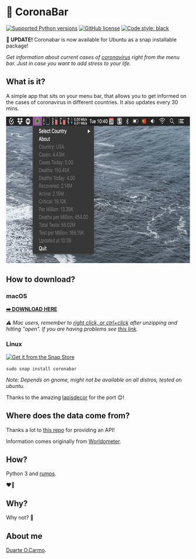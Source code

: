 # 🦠 CoronaBar
[![Supported Python versions](https://img.shields.io/badge/python-3.7-blue)]() [![GitHub license](https://img.shields.io/github/license/duarteocarmo/think-cell.svg)](https://github.com/duarteocarmo/coronabar/blob/master/LICENSE) [![Code style: black](https://img.shields.io/badge/code%20style-black-000000.svg)](https://github.com/python/black) 

**🎊 UPDATE!** Coronabar is now available for Ubuntu as a snap installable package!

*Get information about current cases of [coronavirus](https://en.wikipedia.org/wiki/2019%E2%80%9320_coronavirus_pandemic) right from the menu bar. Just in case you want to add stress to your life.*

## What is it?

A simple app that sits on your menu bar, that allows you to get informed on the cases of coronavirus in different countries. It also updates every 30 mins. 

<p align="center">
  <img height="400" src="images/screenshot.png">
</p>

## How to download?
### macOS
**[➡️ DOWNLOAD HERE](https://github.com/duarteocarmo/coronabar/releases/latest/download/CoronaBar.zip)**

*⚠️ Mac users, remember to [right click, or ctrl+click](https://support.apple.com/en-us/HT207700) after unzipping and hitting "open". If you are having problems see [this link](https://support.apple.com/en-us/HT202491).*

### Linux 

<a alt="Get it from the Snap Store" href="https://snapcraft.io/coronabar"><img alt="Get it from the Snap Store" src="https://snapcraft.io/static/images/badges/en/snap-store-black.svg" width="100"></a>

`sudo snap install coronabar`

*Note: Depends on gnome, might not be available on all distros, tested on ubuntu.*

Thanks to the amazing [lapisdecor](https://github.com/lapisdecor) for the port 😊!

## Where does the data come from? 

Thanks a lot to [this repo](https://github.com/javieraviles/covidAPI) for providing an API!

Information comes originally from [Worldometer](https://www.worldometers.info/coronavirus/). 

## How?
Python 3 and [rumps](https://rumps.readthedocs.io/en/latest/index.html).

❤️🐍

## Why? 

Why not? 🤷


## About me

[Duarte O.Carmo](https://duarteocarmo.com).
